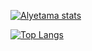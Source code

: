 [![Alyetama stats](https://github-readme-stats.vercel.app/api?username=Alyetama&show_icons=true&hide=issues,stars&hide_rank=false&include_all_commits=true&count_private=true&theme=tokyonight)](https://github.com/Alyetama)

[![Top Langs](https://github-readme-stats.vercel.app/api/top-langs/?username=Alyetama&layout=compact&theme=tokyonight)](https://github.com/Alyetama/github-readme-stats)
